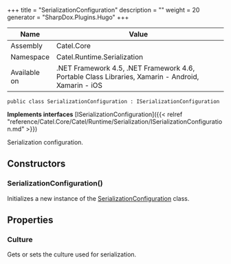 

+++
title = "SerializationConfiguration" 
description = ""
weight = 20
generator = "SharpDox.Plugins.Hugo"
+++

Name|Value
---|---
Assembly|Catel.Core
Namespace|Catel.Runtime.Serialization
Available on|.NET Framework 4.5, .NET Framework 4.6, Portable Class Libraries, Xamarin - Android, Xamarin - iOS

```
public class SerializationConfiguration : ISerializationConfiguration
```

**Implements interfaces**
[ISerializationConfiguration]({{&lt; relref "reference/Catel.Core/Catel/Runtime/Serialization/ISerializationConfiguration.md" &gt;}})

Serialization configuration.

## Constructors

### SerializationConfiguration()

Initializes a new instance of the [SerializationConfiguration](#) class.

## Properties

### Culture

Gets or sets the culture used for serialization.

